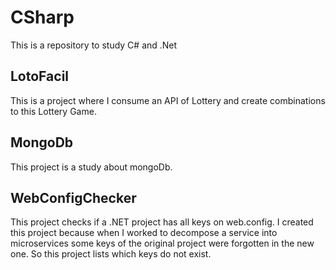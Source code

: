 # CSharp
This is a repository to study C# and .Net

## LotoFacil

This is a project where I consume an API of Lottery and create combinations to this Lottery Game.

## MongoDb

This project is a study about mongoDb.

## WebConfigChecker

This project checks if a .NET project has all keys on web.config.
I created this project because when I worked to decompose a service into microservices
some keys of the original project were forgotten in the new one.
So this project lists which keys do not exist.
